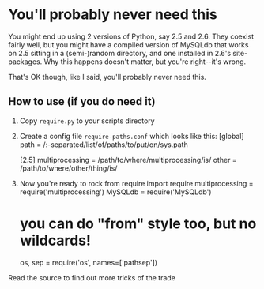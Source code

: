 You'll probably never need this
===============================

You might end up using 2 versions of Python, say 2.5 and 2.6. They 
coexist fairly well, but you might have a compiled version of MySQLdb
that works on 2.5 sitting in a (semi-)random directory, and one 
installed in 2.6's site-packages. Why this happens doesn't matter, 
but you're right--it's wrong. 

That's OK though, like I said, you'll probably never need this.

How to use (if you do need it)
---------------------------------

1. Copy `require.py` to your scripts directory
2. Create a config file `require-paths.conf` which looks like this:
    [global]
    path = /:-separated/list/of/paths/to/put/on/sys.path
    
    [2.5]
    multiprocessing = /path/to/where/multiprocessing/is/
    other = /path/to/where/other/thing/is/
3. Now you're ready to rock
    from require import require
    multiprocessing = require('multiprocessing')
    MySQLdb = require('MySQLdb')
    
    # you can do "from" style too, but no wildcards!
    os, sep = require('os', names=['pathsep'])

Read the source to find out more tricks of the trade
